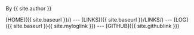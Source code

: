 By {{ site.author }}

[HOME]({{ site.baseurl }}/) --- [LINKS]({{ site.baseurl }}/LINKS/) --- [LOG]({{ site.baseurl }}{{ site.myloglink }}) --- [GITHUB]({{ site.githublink }})

